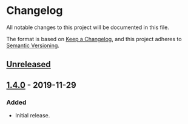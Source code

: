 # Changelog
All notable changes to this project will be documented in this file.

The format is based on [Keep a Changelog](https://keepachangelog.com/en/1.0.0/),
and this project adheres to [Semantic Versioning](https://semver.org/spec/v2.0.0.html).

## [Unreleased]

## [1.4.0] - 2019-11-29
### Added
- Initial release.

[Unreleased]: https://github.com/Colin-b/layab/compare/v1.4.0...HEAD
[1.4.0]: https://github.com/Colin-b/layab/releases/tag/v1.4.0
